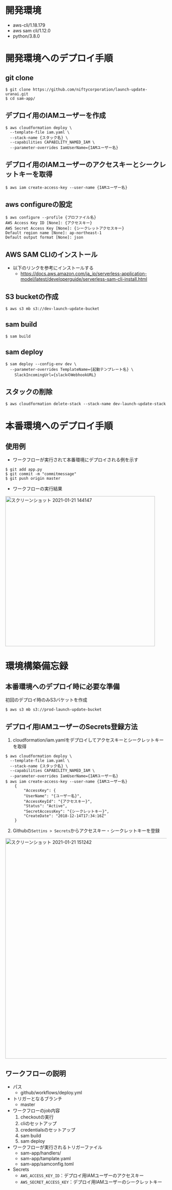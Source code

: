# 開発環境
- aws-cli/1.18.179
- aws sam cli/1.12.0
- python/3.8.0

# 開発環境へのデプロイ手順
## git clone

```
$ git clone https://github.com/niftycorporation/launch-update-uranai.git
$ cd sam-app/
```

## デプロイ用のIAMユーザーを作成

```
$ aws cloudformation deploy \
  --template-file iam.yaml \
  --stack-name {スタック名} \ 
  --capabilities CAPABILITY_NAMED_IAM \
  --parameter-overrides IamUserName={IAMユーザー名}
```

## デプロイ用のIAMユーザーのアクセスキーとシークレットキーを取得

```
$ aws iam create-access-key --user-name {IAMユーザー名}
```

## aws configureの設定

```
$ aws configure --profile {プロファイル名}
AWS Access Key ID [None]: {アクセスキー}
AWS Secret Access Key [None]: {シークレットアクセスキー}
Default region name [None]: ap-northeast-1
Default output format [None]: json
```

## AWS SAM CLIのインストール
- 以下のリンクを参考にインストールする
  - https://docs.aws.amazon.com/ja_jp/serverless-application-model/latest/developerguide/serverless-sam-cli-install.html

## S3 bucketの作成

```
$ aws s3 mb s3://dev-launch-update-bucket
```

## sam build

```
$ sam build 
```

## sam deploy

```
$ sam deploy --config-env dev \
  --parameter-overrides TemplateName={起動テンプレート名} \   
    SlackIncomingUrl={slackのWebhookURL}
```

## スタックの削除

```
$ aws cloudformation delete-stack --stack-name dev-launch-update-stack 
```

# 本番環境へのデプロイ手順
## 使用例
 - ワークフローが実行されて本番環境にデプロイされる例を示す
```
$ git add app.py
$ git commit -m "commitmessage"
$ git push origin master
```
 - ワークフローの実行結果
<img width="467" alt="スクリーンショット 2021-01-21 144147" src="https://user-images.githubusercontent.com/68361524/105285081-0098dd80-5bf7-11eb-9012-eba10da4f981.png">

# 環境構築備忘録
## 本番環境へのデプロイ時に必要な準備
初回のデプロイ時のみS3バケットを作成
```
$ aws s3 mb s3://prod-launch-update-bucket 
```

## デプロイ用IAMユーザーのSecrets登録方法
1. cloudformation/iam.yamlをデプロイしてアクセスキーとシークレットキーを取得
```
$ aws cloudformation deploy \
  --template-file iam.yaml \
  --stack-name {スタック名} \ 
  --capabilities CAPABILITY_NAMED_IAM \
  --parameter-overrides IamUserName={IAMユーザー名}        
$ aws iam create-access-key --user-name {IAMユーザー名}
    {
        "AccessKey": {
        "UserName": "{ユーザー名}",
        "AccessKeyId": "{アクセスキー}",
        "Status": "Active",
        "SecretAccessKey": "{シークレットキー}",
        "CreateDate": "2018-12-14T17:34:16Z"
    }  
```
2. Githubの```Settins > Secrets```からアクセスキー・シークレットキーを登録
<img width="686" alt="スクリーンショット 2021-01-21 151242" src="https://user-images.githubusercontent.com/68361524/105288147-258f4f80-5bfb-11eb-9599-8c89fc427f68.png">


## ワークフローの説明
- パス
   - github/workflows/deploy.yml
- トリガーとなるブランチ
   - master
- ワークフローのjob内容
   1. checkoutの実行
   2. cliのセットアップ
   3. credentialsのセットアップ
   4. sam build
   5. sam deploy
- ワークフローが実行されるトリガーファイル
   - sam-app/handlers/
   - sam-app/tamplate.yaml
   - sam-app/samconfig.toml
- Secrets
   - ```AWS_ACCESS_KEY_ID```：デプロイ用IAMユーザーのアクセスキー
   - ```AWS_SECRET_ACCESS_KEY```：デプロイ用IAMユーザーのシークレットキー
